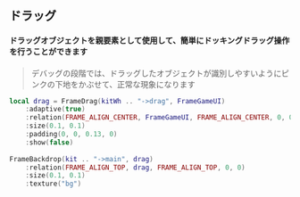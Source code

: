 ## ドラッグ

#### ドラッグオブジェクトを親要素として使用して、簡単にドッキングドラッグ操作を行うことができます

> デバッグの段階では、ドラッグしたオブジェクトが識別しやすいようにピンクの下地をかぶせて、正常な現象になります

```lua
local drag = FrameDrag(kitWh .. "->drag", FrameGameUI)
    :adaptive(true)
    :relation(FRAME_ALIGN_CENTER, FrameGameUI, FRAME_ALIGN_CENTER, 0, 0)
    :size(0.1, 0.1)
    :padding(0, 0, 0.13, 0)
    :show(false)
        
FrameBackdrop(kit .. "->main", drag)
    :relation(FRAME_ALIGN_TOP, drag, FRAME_ALIGN_TOP, 0, 0)
    :size(0.1, 0.1)
    :texture("bg")
```
